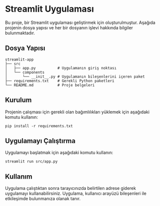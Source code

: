 # Streamlit Uygulaması

Bu proje, bir Streamlit uygulaması geliştirmek için oluşturulmuştur. Aşağıda projenin dosya yapısı ve her bir dosyanın işlevi hakkında bilgiler bulunmaktadır.

## Dosya Yapısı

```
streamlit-app
├── src
│   ├── app.py          # Uygulamanın giriş noktası
│   └── components
│       └── __init__.py # Uygulamanın bileşenlerini içeren paket
├── requirements.txt    # Gerekli Python paketleri
└── README.md           # Proje belgeleri
```

## Kurulum

Projenin çalışması için gerekli olan bağımlılıkları yüklemek için aşağıdaki komutu kullanın:

```
pip install -r requirements.txt
```

## Uygulamayı Çalıştırma

Uygulamayı başlatmak için aşağıdaki komutu kullanın:

```
streamlit run src/app.py
```

## Kullanım

Uygulama çalıştıktan sonra tarayıcınızda belirtilen adrese giderek uygulamayı kullanabilirsiniz. Uygulama, kullanıcı arayüzü bileşenleri ile etkileşimde bulunmanıza olanak tanır.